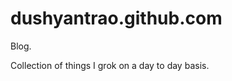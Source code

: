 dushyantrao.github.com
======================
Blog.

Collection of things I grok on a day to day basis.
